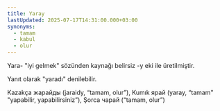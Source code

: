 ```yaml
---
title: Yaray
lastUpdated: 2025-07-17T14:31:00.000+03:00
synonyms:
  - tamam
  - kabul
  - olur
---
```

Yara- "iyi gelmek" sözünden kaynağı belirsiz -y eki ile üretilmiştir.

Yanıt olarak "yaradı" denilebilir.

Kazakça жарайды (jaraidy, “tamam, olur”), Kumık ярай (yaray, “tamam" "yapabilir, yapabilirsiniz”), Şorca чарай (“tamam, olur”)
